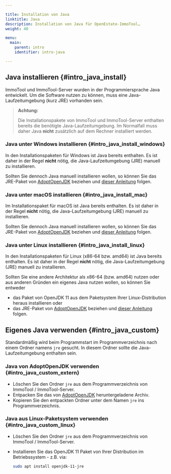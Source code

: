 ```yaml
---

title: Installation von Java
linktitle: Java
description: Installation von Java für OpenEstate-ImmoTool…
weight: 40

menu:
  main:
    parent: intro
    identifier: intro-java

---
```


## Java installieren {#intro_java_install}

ImmoTool und ImmoTool-Server wurden in der Programmiersprache Java entwickelt. Um die Software nutzen zu können, muss eine Java-Laufzeitumgebung (kurz JRE) vorhanden sein.

> **Achtung:**
>
> Die Installationspakete von ImmoTool und ImmoTool-Server enthalten bereits die benötigte Java-Laufzeitumgebung. Im Normalfall muss daher Java **nicht** zusätzlich auf dem Rechner installiert werden.


### Java unter Windows installieren {#intro_java_install_windows}

In den Installationspaketen für Windows ist Java bereits enthalten. Es ist daher in der Regel **nicht** nötig, die Java-Laufzeitumgebung (JRE) manuell zu installieren. 

Sollten Sie dennoch Java manuell installieren wollen, so können Sie das JRE-Paket von [AdoptOpenJDK](https://adoptopenjdk.net/) beziehen und [dieser Anleitung](https://adoptopenjdk.net/installation.html?variant=openjdk11&jvmVariant=hotspot) folgen.


### Java unter macOS installieren {#intro_java_install_mac}

Im Installationspaket für macOS ist Java bereits enthalten. Es ist daher in der Regel **nicht** nötig, die Java-Laufzeitumgebung (JRE) manuell zu installieren.

Sollten Sie dennoch Java manuell installieren wollen, so können Sie das JRE-Paket von [AdoptOpenJDK](https://adoptopenjdk.net/) beziehen und [dieser Anleitung](https://adoptopenjdk.net/installation.html?variant=openjdk11&jvmVariant=hotspot) folgen.


### Java unter Linux installieren {#intro_java_install_linux}

In den Installationspaketen für Linux (x86-64 bzw. amd64) ist Java bereits enthalten. Es ist daher in der Regel **nicht** nötig, die Java-Laufzeitumgebung (JRE) manuell zu installieren. 

Sollten Sie eine andere Architektur als x86-64 (bzw. amd64) nutzen oder aus anderen Gründen ein eigenes Java nutzen wollen, so können Sie entweder

-   das Paket von OpenJDK 11 aus dem Paketsystem Ihrer Linux-Distribution heraus installieren oder
-   das JRE-Paket von [AdoptOpenJDK](https://adoptopenjdk.net/) beziehen und [dieser Anleitung](https://adoptopenjdk.net/installation.html?variant=openjdk11&jvmVariant=hotspot) folgen.


## Eigenes Java verwenden {#intro_java_custom}

Standardmäßig wird beim Programmstart im Programmverzeichnis nach einem Ordner namens `jre` gesucht. In diesem Ordner sollte die Java-Laufzeitumgebung enthalten sein.


### Java von AdoptOpenJDK verwenden {#intro_java_custom_extern}

-   Löschen Sie den Ordner `jre` aus dem Programmverzeichnis von ImmoTool / ImmoTool-Server.
-   Entpacken Sie das von [AdoptOpenJDK](https://adoptopenjdk.net/) heruntergeladene Archiv.
-   Kopieren Sie den entpackten Ordner unter dem Namen `jre` ins Programmverzeichnis. 


### Java aus Linux-Paketsystem verwenden {#intro_java_custom_linux}

-   Löschen Sie den Ordner `jre` aus dem Programmverzeichnis von ImmoTool / ImmoTool-Server.
-   Installieren Sie das OpenJDK 11 Paket von Ihrer Distribution im Betriebssystem - z.B. via:

    ```bash
    sudo apt install openjdk-11-jre
    ```   
